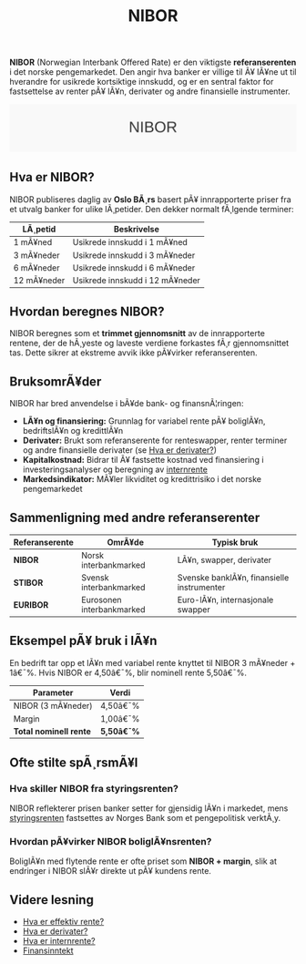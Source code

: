 ﻿---
title: "NIBOR"
meta_title: "NIBOR"
meta_description: '**NIBOR** (Norwegian Interbank Offered Rate) er den viktigste **referanserenten** i det norske pengemarkedet. Den angir hva banker er villige til Ã¥ lÃ¥ne ut ti...'
slug: nibor
type: blog
layout: pages/single
---

**NIBOR** (Norwegian Interbank Offered Rate) er den viktigste **referanserenten** i det norske pengemarkedet. Den angir hva banker er villige til Ã¥ lÃ¥ne ut til hverandre for usikrede kortsiktige innskudd, og er en sentral faktor for fastsettelse av renter pÃ¥ lÃ¥n, derivater og andre finansielle instrumenter.

![NIBOR Oversikt](nibor-image.svg)

## Hva er NIBOR?

NIBOR publiseres daglig av **Oslo BÃ¸rs** basert pÃ¥ innrapporterte priser fra et utvalg banker for ulike lÃ¸petider. Den dekker normalt fÃ¸lgende terminer:

| LÃ¸petid   | Beskrivelse                                |
|-----------|---------------------------------------------|
| 1 mÃ¥ned   | Usikrede innskudd i 1 mÃ¥ned                |
| 3 mÃ¥neder | Usikrede innskudd i 3 mÃ¥neder               |
| 6 mÃ¥neder | Usikrede innskudd i 6 mÃ¥neder               |
| 12 mÃ¥neder| Usikrede innskudd i 12 mÃ¥neder              |

## Hvordan beregnes NIBOR?

NIBOR beregnes som et **trimmet gjennomsnitt** av de innrapporterte rentene, der de hÃ¸yeste og laveste verdiene forkastes fÃ¸r gjennomsnittet tas. Dette sikrer at ekstreme avvik ikke pÃ¥virker referanserenten.

## BruksomrÃ¥der

NIBOR har bred anvendelse i bÃ¥de bank- og finansnÃ¦ringen:

* **LÃ¥n og finansiering:** Grunnlag for variabel rente pÃ¥ boliglÃ¥n, bedriftslÃ¥n og kredittlÃ¥n
* **Derivater:** Brukt som referanserente for renteswapper, renter terminer og andre finansielle derivater (se [Hva er derivater?](/blogs/regnskap/derivater "Hva er Derivater? Introduksjon til finansielle derivater i norsk regnskap"))
* **Kapitalkostnad:** Bidrar til Ã¥ fastsette kostnad ved finansiering i investeringsanalyser og beregning av [internrente](/blogs/regnskap/internrente "Hva er Internrente? NÃ¥verdi og internrente i investeringsanalyse")
* **Markedsindikator:** MÃ¥ler likviditet og kredittrisiko i det norske pengemarkedet

## Sammenligning med andre referanserenter

| Referanserente | OmrÃ¥de                    | Typisk bruk                         |
|---------------|----------------------------|-------------------------------------|
| **NIBOR**     | Norsk interbankmarked     | LÃ¥n, swapper, derivater             |
| **STIBOR**    | Svensk interbankmarked    | Svenske banklÃ¥n, finansielle instrumenter |
| **EURIBOR**   | Eurosonen interbankmarked | Euro-lÃ¥n, internasjonale swapper    |

## Eksempel pÃ¥ bruk i lÃ¥n

En bedrift tar opp et lÃ¥n med variabel rente knyttet til NIBOR 3 mÃ¥neder + 1â€¯%. Hvis NIBOR er 4,50â€¯%, blir nominell rente 5,50â€¯%.

| Parameter            | Verdi    |
|----------------------|----------|
| NIBOR (3 mÃ¥neder)    | 4,50â€¯%   |
| Margin               | 1,00â€¯%   |
| **Total nominell rente** | **5,50â€¯%** |

## Ofte stilte spÃ¸rsmÃ¥l

### Hva skiller NIBOR fra styringsrenten?

NIBOR reflekterer prisen banker setter for gjensidig lÃ¥n i markedet, mens [styringsrenten](/blogs/regnskap/hva-er-inflasjon "Hva er inflasjon? En guide til pengepolitikk og styringsrente") fastsettes av Norges Bank som et pengepolitisk verktÃ¸y.

### Hvordan pÃ¥virker NIBOR boliglÃ¥nsrenten?

BoliglÃ¥n med flytende rente er ofte priset som **NIBOR + margin**, slik at endringer i NIBOR slÃ¥r direkte ut pÃ¥ kundens rente.

## Videre lesning

* [Hva er effektiv rente?](/blogs/regnskap/hva-er-effektiv-rente "Hva er Effektiv Rente? Beregning og betydning")
* [Hva er derivater?](/blogs/regnskap/derivater "Hva er Derivater? Introduksjon til finansielle derivater i norsk regnskap")
* [Hva er internrente?](/blogs/regnskap/internrente "Hva er Internrente? NÃ¥verdi og internrente i investeringsanalyse")
* [Finansinntekt](/blogs/regnskap/finansinntekt "Finansinntekt “ Renter, utbytte og kapitalgevinster i norsk regnskap")






